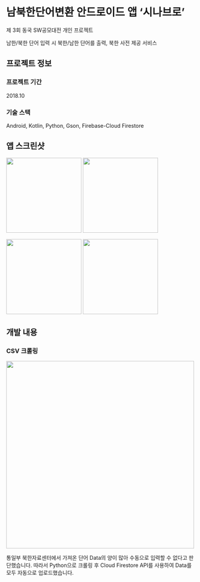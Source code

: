 # 남북한단어변환 안드로이드 앱 ‘시나브로’
제 3회 동국 SW공모대전 개인 프로젝트

남한/북한 단어 입력 시 북한/남한 단어를 출력, 북한 사전 제공 서비스

## 프로젝트 정보

### 프로젝트 기간
2018.10

### 기술 스택
Android, Kotlin, Python, Gson, Firebase-Cloud Firestore

## 앱 스크린샷
<img src="https://github.com/hyemdooly/Sinabro/assets/15646373/2fa06e05-ff6f-4f7d-8e5e-a2d5e5248983" width="200"/> <img src="https://github.com/hyemdooly/Sinabro/assets/15646373/fd760e6c-0162-4092-a25e-10885e61b7bf" width="200"/> 

<img src="https://github.com/hyemdooly/Sinabro/assets/15646373/bd17dbe6-4795-4e39-abba-11c87e3015d1" width="200"/> <img src="https://github.com/hyemdooly/Sinabro/assets/15646373/30b24446-43c8-4a5d-855e-8e3ce4723afe" width="200"/>

## 개발 내용
### CSV 크롤링
<img src="https://github.com/hyemdooly/Sinabro/assets/15646373/3b0bdf2d-5236-4486-a082-0f2277ee2bcf" width="500" />

통일부 북한자료센터에서 가져온 단어 Data의 양이 많아 수동으로 입력할 수 없다고 판단했습니다. 따라서 Python으로 크롤링 후 Cloud Firestore API를 사용하여 Data를 모두 자동으로 업로드했습니다.

